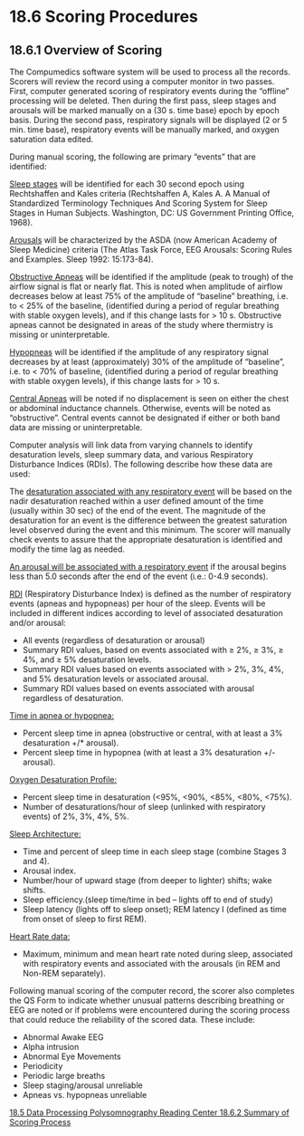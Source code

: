 # 18.6 Scoring Procedures

## 18.6.1 Overview of Scoring

The Compumedics software system will be used to process all the records.  Scorers will review the record using a computer monitor in two passes.  First, computer generated scoring of respiratory events during the “offline” processing will be deleted. Then during the first pass, sleep stages and arousals will be marked manually on a (30 s. time base) epoch by epoch basis.  During the second pass, respiratory signals will be displayed (2 or 5 min. time base), respiratory events will be manually marked, and oxygen saturation data edited.

During manual scoring, the following are primary “events” that are identified:

<u>Sleep stages</u> will be identified for each 30 second epoch using Rechtshaffen and Kales criteria (Rechtshaffen A, Kales A. A Manual of Standardized Terminology Techniques And Scoring System for Sleep Stages in Human Subjects.  Washington, DC: US Government Printing Office, 1968).

<u>Arousals</u> will be characterized by the ASDA (now American Academy of Sleep Medicine) criteria (The Atlas Task Force, EEG Arousals: Scoring Rules and Examples.  Sleep 1992: 15:173-84).

<u>Obstructive Apneas</u> will be identified if the amplitude (peak to trough) of the airflow signal is flat or nearly flat. This is noted when amplitude of airflow decreases below at least 75% of the amplitude of “baseline” breathing, i.e. to < 25% of the baseline, (identified during a period of regular breathing with stable oxygen levels), and if this change lasts for > 10 s.  Obstructive apneas cannot be designated in areas of the study where thermistry is missing or uninterpretable.

<u>Hypopneas</u> will be identified if the amplitude of any respiratory signal decreases by at least (approximately) 30% of the amplitude of “baseline”, i.e. to < 70% of baseline, (identified during a period of regular breathing with stable oxygen levels), if this change lasts for > 10 s.

<u>Central Apneas</u> will be noted if no displacement is seen on either the chest or abdominal inductance channels.  Otherwise, events will be noted as “obstructive”. Central events cannot be designated if either or both band data are missing or uninterpretable.

Computer analysis will link data from varying channels to identify desaturation levels, sleep summary data, and various Respiratory Disturbance Indices (RDIs). The following describe how these data are used:

The <u>desaturation associated with any respiratory event</u> will be based on the nadir desaturation reached within a user defined amount of the time (usually within 30 sec) of the end of the event.  The magnitude of the desaturation for an event is the difference between the greatest saturation level observed during the event and this minimum.  The scorer will manually check events to assure that the appropriate desaturation is identified and modify the time lag as needed.

<u>An arousal will be associated with a respiratory event</u> if the arousal begins less than 5.0 seconds after the end of the event (i.e.: 0-4.9 seconds).

<u>RDI</u> (Respiratory Disturbance Index) is defined as the number of respiratory events (apneas and hypopneas) per hour of the sleep. Events will be included in different indices according to level of associated desaturation and/or arousal:

* All events (regardless of desaturation or arousal)
* Summary RDI values, based on events associated with ≥ 2%, ≥ 3%, ≥ 4%, and
 ≥ 5% desaturation levels.
* Summary RDI values based on events associated with  > 2%, 3%, 4%, and 5% desaturation levels or associated arousal.
* Summary RDI values based on events associated with arousal regardless of desaturation.

<u>Time in apnea or hypopnea:</u>

* Percent sleep time in apnea (obstructive or central, with at least a 3% desaturation +/* arousal).
* Percent sleep time in hypopnea (with at least a 3% desaturation +/- arousal).

<u>Oxygen Desaturation Profile:</u>

* Percent sleep time in desaturation (<95%, <90%, <85%, <80%, <75%).
* Number of desaturations/hour of sleep (unlinked with respiratory events) of 2%, 3%, 4%, 5%.

<u>Sleep Architecture:</u>

* Time and percent of sleep time in each sleep stage (combine Stages 3 and 4).
* Arousal index.
* Number/hour of upward stage (from deeper to lighter) shifts; wake shifts.
* Sleep efficiency.(sleep time/time in bed – lights off to end of study)
* Sleep latency (lights off to sleep onset); REM latency I (defined as time from onset of sleep to first REM).

<u>Heart Rate data:</u>

* Maximum, minimum and mean heart rate noted during sleep, associated with respiratory events and associated with the arousals (in REM and Non-REM separately).

Following manual scoring of the computer record, the scorer also completes the QS Form to indicate whether unusual patterns describing breathing or EEG are noted or if problems were encountered during the scoring process that could reduce the reliability of the scored data. These include:

* Abnormal Awake EEG
* Alpha intrusion
* Abnormal Eye Movements
* Periodicity
* Periodic large breaths
* Sleep staging/arousal unreliable
* Apneas vs. hypopneas unreliable


<div class="center">
<div class="btn-group">
  <a href=":pages_path:/manuals/psg-reading-center/18-05-data-processing.md" class="btn btn-default">
    <span class="glyphicon glyphicon-chevron-left"></span>
    18.5 Data Processing
  </a>

  <a href=":pages_path:/manuals/psg-reading-center" class="btn btn-default">
    <span class="glyphicon glyphicon-chevron-up"></span>
    Polysomnography Reading Center
  </a>

  <a href=":pages_path:/manuals/psg-reading-center/18-06-02-scoring-rules.md" class="btn btn-success">
    18.6.2 Summary of Scoring Process
    <span class="glyphicon glyphicon-chevron-right"></span>
  </a>
</div>
</div>
